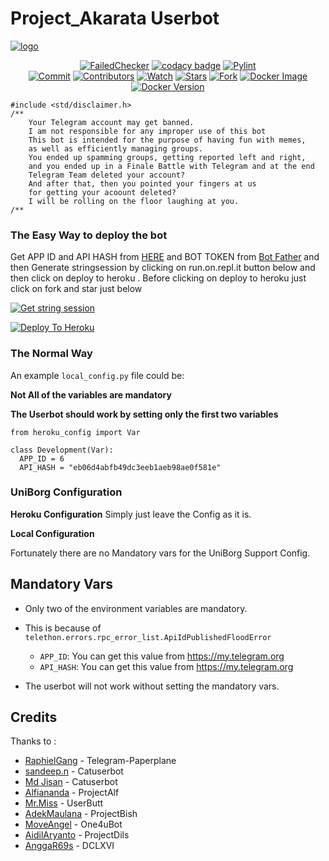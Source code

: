 # Project_Akarata Userbot
[![ logo](https://telegra.ph/file/3e712650d6b40736f6a71.jpg)](https://heroku.com/deploy)

<p align="center">
<a href="https://github.com/Akarata/Project_Akarata/actions" > <img src="https://img.shields.io/github/workflow/status/Akarata/Project_Akarata/AkaChecker/master?label=Build&style=flat-square&logo=github-actions&logoColor=white&color=F10070" alt="FailedChecker" /></a>
    <a href="https://www.codacy.com/gh/Akarata/Project_Akarata/dashboard?utm_source=github.com&amp;utm_medium=referral&amp;utm_content=Akarata/Project_Akarata&amp;utmcampaign=Badge_Grade"><img src="https://img.shields.io/codacy/grade/a3a19d2b551641039ec7edc3aa7b8c5d?style=flat-square&logo=codacy&color=F10070" alt="codacy badge"/></a>
    <a href="https://github.com/Akarata/Project_Akarata/actions"> <img src="https://img.shields.io/github/workflow/status/Akarata/Project_Akarata/PyLint/master?label=PyLint&style=flat-square&logo=github-actions&logoColor=white&color=F10070" alt="Pylint" /></a><br>
    <a href="https://github.com/Akarata/Project_Akarata/commits/master"><img src="https://img.shields.io/github/last-commit/Akarata/Project_Akarata/master?label=Last%20Commit&style=flat-square&logo=github&color=F10070" alt="Commit" /></a>
    <a href="https://github.com/Akarata/Project_Akarata/graphs/contributors"><img src="https://img.shields.io/github/contributors-anon/Akarata/Project_Akarata?label=Contributors&style=flat-square&logo=github&color=F10070" alt="Contributors" /></a>
    <a href="https://github.com/Akarata/Project_Akarata/watchers"><img src="https://img.shields.io/github/watchers/Akarata/Project_Akarata?label=Watch&style=flat-square&logo=github&color=F10070" alt="Watch" /></a>
    <a href="https://github.com/Akarata/Project_Akarata/stargazers"><img src="https://img.shields.io/github/stars/Akarata/Project_Akarata?label=Stars&style=flat-square&logo=github&color=F10070" alt="Stars" /></a>
    <a href="https://github.com/Akarata/Project_Akarata/network/members"><img src="https://img.shields.io/github/forks/Akarata/Project_Akarata?label=Fork&style=flat-square&logo=github&color=F10070" alt="Fork" /></a>
    <a href="https://hub.docker.com/repository/docker/akarata/project"> <img src="https://img.shields.io/docker/image-size/akarata/project/latest?label=Docker%20Size&style=flat-square&logo=docker&logoColor=white&color=F10070" alt="Docker Image" /></a><br>
    <a href="https://hub.docker.com/repository/docker/akarata/project/tags"> <img src="https://img.shields.io/docker/v/akarata/project/latest?label=Docker%20Version&style=flat-square&logo=docker&logoColor=white&color=F10070" alt="Docker Version" /></a><br>
</p>


```
#include <std/disclaimer.h>
/**
    Your Telegram account may get banned.
    I am not responsible for any improper use of this bot
    This bot is intended for the purpose of having fun with memes,
    as well as efficiently managing groups.
    You ended up spamming groups, getting reported left and right,
    and you ended up in a Finale Battle with Telegram and at the end
    Telegram Team deleted your account?
    And after that, then you pointed your fingers at us
    for getting your acoount deleted?
    I will be rolling on the floor laughing at you.
/**
```
### The Easy Way to deploy the bot
Get APP ID and API HASH from [HERE](https://my.telegram.org) and BOT TOKEN from [Bot Father](https://t.me/botfather) and then Generate stringsession by clicking on run.on.repl.it button below and then click on deploy to heroku . Before clicking on deploy to heroku just click on fork and star just below

[![Get string session](https://repl.it/badge/github/Akarata/Project_Akarata)](https://repl.it/@Akarata/generatestringsessions/)

[![Deploy To Heroku](https://www.herokucdn.com/deploy/button.svg)](https://heroku.com/deploy?template=https://github.com/Akarata/Project_Akarata)
<p align="center">
  
### The Normal Way

An example `local_config.py` file could be:

**Not All of the variables are mandatory**

__The Userbot should work by setting only the first two variables__

```python3
from heroku_config import Var

class Development(Var):
  APP_ID = 6
  API_HASH = "eb06d4abfb49dc3eeb1aeb98ae0f581e"
```

### UniBorg Configuration



**Heroku Configuration**
Simply just leave the Config as it is.

**Local Configuration**

Fortunately there are no Mandatory vars for the UniBorg Support Config.

## Mandatory Vars

- Only two of the environment variables are mandatory.
- This is because of `telethon.errors.rpc_error_list.ApiIdPublishedFloodError`

    - `APP_ID`:   You can get this value from https://my.telegram.org
    - `API_HASH`:   You can get this value from https://my.telegram.org
- The userbot will not work without setting the mandatory vars.

## Credits
Thanks to :
*   [RaphielGang](https://github.com/RaphielGang) - Telegram-Paperplane
*   [sandeep.n](https://github.com/sandy1709) - Catuserbot
*   [Md Jisan](https://github.com/Jisan09) - Catuserbot
*   [Alfiananda](https://github.com/alfianandaa) - ProjectAlf
*   [Mr.Miss](https://github.com/keselekpermen69) - UserButt
*   [AdekMaulana](https://github.com/adekmaulana) - ProjectBish
*   [MoveAngel](https://github.com/MoveAngel) - One4uBot
*   [AidilAryanto](https://github.com/aidilaryanto) - ProjectDils 
*   [AnggaR69s](https://github.com/GengKapak/DCLXVI) - DCLXVI

